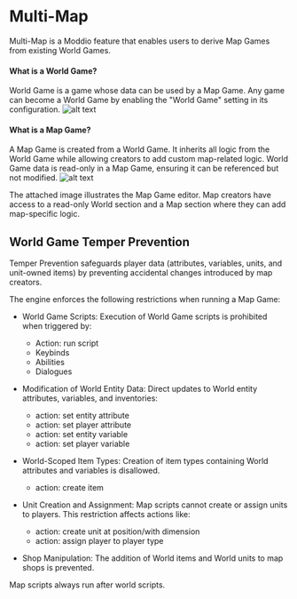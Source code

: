 # Multi-Map

Multi-Map is a Moddio feature that enables users to derive Map Games from existing World Games.

#### What is a World Game?

World Game is a game whose data can be used by a Map Game. Any game can become a World Game by enabling the "World Game" setting in its configuration.
![alt text](/img/multi-map/field-setting.png)

#### What is a Map Game?

A Map Game is created from a World Game. It inherits all logic from the World Game while allowing creators to add custom map-related logic. World Game data is read-only in a Map Game, ensuring it can be referenced but not modified.
![alt text](/img/multi-map/example-maplist.png)

The attached image illustrates the Map Game editor. Map creators have access to a read-only World section and a Map section where they can add map-specific logic.

## World Game Temper Prevention

Temper Prevention safeguards player data (attributes, variables, units, and unit-owned items)  by preventing accidental changes introduced by map creators.

The engine enforces the following restrictions when running a Map Game:

- World Game Scripts: Execution of World Game scripts is prohibited when triggered by:
    - Action: run script
    - Keybinds
    - Abilities
    - Dialogues
- Modification of World Entity Data: Direct updates to World entity attributes, variables, and inventories:
    - action: set entity attribute
    - action: set player attribute
    - action: set entity variable
    - action: set player variable

- World-Scoped Item Types: Creation of item types containing World attributes and variables is disallowed.
     - action: create item

- Unit Creation and Assignment: Map scripts cannot create or assign units to players. This restriction affects actions like:
    - action: create unit at position/with dimension
    - action: assign player to player type

- Shop Manipulation:  The addition of World items and World units to map shops is prevented.

Map scripts always run after world scripts.
